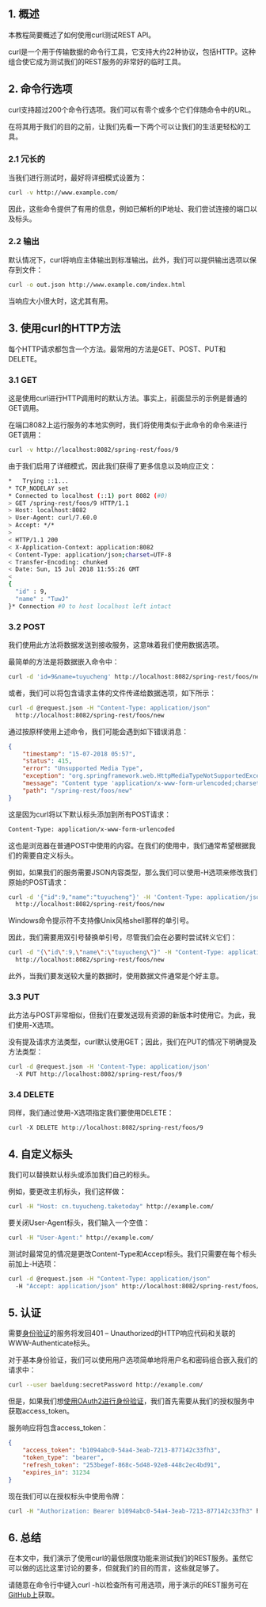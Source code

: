 ## 1. 概述

本教程简要概述了如何使用curl测试REST API。

curl是一个用于传输数据的命令行工具，它支持大约22种协议，包括HTTP。这种组合使它成为测试我们的REST服务的非常好的临时工具。

## 2. 命令行选项

curl支持超过200个命令行选项。我们可以有零个或多个它们伴随命令中的URL。

在将其用于我们的目的之前，让我们先看一下两个可以让我们的生活更轻松的工具。

### 2.1 冗长的

当我们进行测试时，最好将详细模式设置为：

```bash
curl -v http://www.example.com/
```

因此，这些命令提供了有用的信息，例如已解析的IP地址、我们尝试连接的端口以及标头。

### 2.2 输出

默认情况下，curl将响应主体输出到标准输出。此外，我们可以提供输出选项以保存到文件：

```bash
curl -o out.json http://www.example.com/index.html
```

当响应大小很大时，这尤其有用。

## 3. 使用curl的HTTP方法

每个HTTP请求都包含一个方法。最常用的方法是GET、POST、PUT和DELETE。

### 3.1 GET

这是使用curl进行HTTP调用时的默认方法。事实上，前面显示的示例是普通的GET调用。

在端口8082上运行服务的本地实例时，我们将使用类似于此命令的命令来进行GET调用：

```bash
curl -v http://localhost:8082/spring-rest/foos/9
```

由于我们启用了详细模式，因此我们获得了更多信息以及响应正文：

```bash
*   Trying ::1...
* TCP_NODELAY set
* Connected to localhost (::1) port 8082 (#0)
> GET /spring-rest/foos/9 HTTP/1.1
> Host: localhost:8082
> User-Agent: curl/7.60.0
> Accept: */*
>
< HTTP/1.1 200
< X-Application-Context: application:8082
< Content-Type: application/json;charset=UTF-8
< Transfer-Encoding: chunked
< Date: Sun, 15 Jul 2018 11:55:26 GMT
<
{
  "id" : 9,
  "name" : "TuwJ"
}* Connection #0 to host localhost left intact
```

### 3.2 POST

我们使用此方法将数据发送到接收服务，这意味着我们使用数据选项。

最简单的方法是将数据嵌入命令中：

```bash
curl -d 'id=9&name=tuyucheng' http://localhost:8082/spring-rest/foos/new
```

或者，我们可以将包含请求主体的文件传递给数据选项，如下所示：

```bash
curl -d @request.json -H "Content-Type: application/json" 
  http://localhost:8082/spring-rest/foos/new
```

通过按原样使用上述命令，我们可能会遇到如下错误消息：

```json
{
    "timestamp": "15-07-2018 05:57",
    "status": 415,
    "error": "Unsupported Media Type",
    "exception": "org.springframework.web.HttpMediaTypeNotSupportedException",
    "message": "Content type 'application/x-www-form-urlencoded;charset=UTF-8' not supported",
    "path": "/spring-rest/foos/new"
}
```

这是因为curl将以下默认标头添加到所有POST请求：

```bash
Content-Type: application/x-www-form-urlencoded
```

这也是浏览器在普通POST中使用的内容。在我们的使用中，我们通常希望根据我们的需要自定义标头。

例如，如果我们的服务需要JSON内容类型，那么我们可以使用-H选项来修改我们原始的POST请求：

```bash
curl -d '{"id":9,"name":"tuyucheng"}' -H 'Content-Type: application/json' 
  http://localhost:8082/spring-rest/foos/new
```

Windows命令提示符不支持像Unix风格shell那样的单引号。

因此，我们需要用双引号替换单引号，尽管我们会在必要时尝试转义它们：

```bash
curl -d "{\"id\":9,\"name\":\"tuyucheng\"}" -H "Content-Type: application/json" 
  http://localhost:8082/spring-rest/foos/new
```

此外，当我们要发送较大量的数据时，使用数据文件通常是个好主意。

### 3.3 PUT

此方法与POST非常相似，但我们在要发送现有资源的新版本时使用它。为此，我们使用-X选项。

没有提及请求方法类型，curl默认使用GET；因此，我们在PUT的情况下明确提及方法类型：

```bash
curl -d @request.json -H 'Content-Type: application/json' 
  -X PUT http://localhost:8082/spring-rest/foos/9
```

### 3.4 DELETE

同样，我们通过使用-X选项指定我们要使用DELETE：

```plaintext
curl -X DELETE http://localhost:8082/spring-rest/foos/9
```

## 4. 自定义标头

我们可以替换默认标头或添加我们自己的标头。

例如，要更改主机标头，我们这样做：

```bash
curl -H "Host: cn.tuyucheng.taketoday" http://example.com/
```

要关闭User-Agent标头，我们输入一个空值：

```bash
curl -H "User-Agent:" http://example.com/
```

测试时最常见的情况是更改Content-Type和Accept标头。我们只需要在每个标头前加上-H选项：

```bash
curl -d @request.json -H "Content-Type: application/json" 
  -H "Accept: application/json" http://localhost:8082/spring-rest/foos/new
```

## 5. 认证

需要[身份验证](https://www.baeldung.com/spring-security-basic-authentication)的服务将发回401 – Unauthorized的HTTP响应代码和关联的WWW-Authenticate标头。

对于基本身份验证，我们可以使用用户选项简单地将用户名和密码组合嵌入我们的请求中：

```bash
curl --user baeldung:secretPassword http://example.com/
```

但是，如果我们想[使用OAuth2进行身份验证](https://www.baeldung.com/rest-api-spring-oauth2-angularjs)，我们首先需要从我们的授权服务中获取access_token。

服务响应将包含access_token：

```json
{
    "access_token": "b1094abc0-54a4-3eab-7213-877142c33fh3",
    "token_type": "bearer",
    "refresh_token": "253begef-868c-5d48-92e8-448c2ec4bd91",
    "expires_in": 31234
}
```

现在我们可以在授权标头中使用令牌：

```bash
curl -H "Authorization: Bearer b1094abc0-54a4-3eab-7213-877142c33fh3" http://example.com/
```

## 6. 总结

在本文中，我们演示了使用curl的最低限度功能来测试我们的REST服务。虽然它可以做的远比这里讨论的要多，但就我们的目的而言，这些就足够了。

请随意在命令行中键入curl -h以检查所有可用选项，用于演示的REST服务可在[GitHub上](https://github.com/tu-yucheng/taketoday-tutorial4j/tree/master/spring-web-modules/spring-rest-simple)获取。